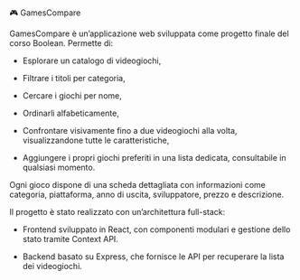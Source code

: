 🎮 GamesCompare

GamesCompare è un’applicazione web sviluppata come progetto finale del corso Boolean.
Permette di:

   - Esplorare un catalogo di videogiochi,

   - Filtrare i titoli per categoria,

   - Cercare i giochi per nome,

   - Ordinarli alfabeticamente,

   - Confrontare visivamente fino a due videogiochi alla volta, visualizzandone tutte le caratteristiche,

   - Aggiungere i propri giochi preferiti in una lista dedicata, consultabile in qualsiasi momento.

Ogni gioco dispone di una scheda dettagliata con informazioni come categoria, piattaforma, anno di uscita, sviluppatore, prezzo e descrizione.

Il progetto è stato realizzato con un’architettura full-stack:

   - Frontend sviluppato in React, con componenti modulari e gestione dello stato tramite Context API.

   - Backend basato su Express, che fornisce le API per recuperare la lista dei videogiochi.

